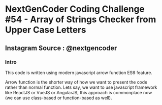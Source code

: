 # NextGenCoder Coding Challenge #54 - Array of Strings Checker from Upper Case Letters
  ## Instagram Source : @nextgencoder

### Intro
This code is written using modern javascript arrow function ES6 feature. 
  
Arrow function is the shorter way of how we want to present the code 
rather than normal function. Lets say, we want to use javascript framework like ReactJS
or VueJS or AngularJS, this approach is commonplace now (we can use class-based or function-based as well).
